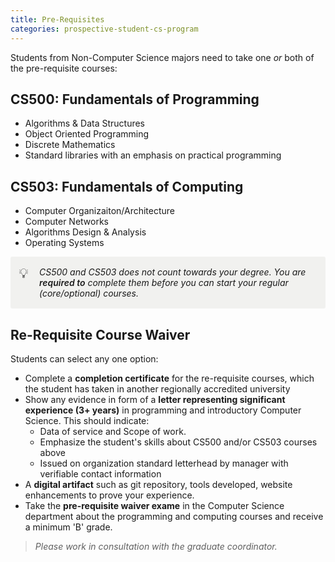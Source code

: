 ```yaml
---
title: Pre-Requisites
categories: prospective-student-cs-program
---
```

Students from Non-Computer Science majors need to take one *or* both of the pre-requisite courses:

## CS500: Fundamentals of Programming 
- Algorithms & Data Structures 
- Object Oriented Programming 
- Discrete Mathematics 
- Standard libraries with an emphasis on practical programming 

## CS503: Fundamentals of Computing
- Computer Organizaiton/Architecture 
- Computer Networks 
- Algorithms Design & Analysis 
- Operating Systems 

<div data-block-id="a18c1365-045b-4198-afb7-bb28e07bf9aa" class="notion-selectable notion-callout-block" style="width: 100%; max-width: 1088px; margin-top: 4px; margin-bottom: 4px;"><div style="display: flex;"><div style="display: flex; width: 100%; border-radius: 3px; background: rgb(241, 241, 239); padding: 16px 16px 16px 12px;"><div><div class="notion-record-icon notranslate notion-focusable" role="button" aria-disabled="true" tabindex="-1" style="user-select: none; transition: background 20ms ease-in 0s; display: flex; align-items: center; justify-content: center; height: 24px; width: 24px; border-radius: 3px; flex-shrink: 0;"><div style="display: flex; align-items: center; justify-content: center; height: 24px; width: 24px;"><div style="height: 21.6px; width: 21.6px; font-size: 21.6px; line-height: 1.1; margin-left: 0px; color: black;"><span role="image" aria-label="💡" style="font-family: &quot;Apple Color Emoji&quot;, &quot;Segoe UI Emoji&quot;, NotoColorEmoji, &quot;Noto Color Emoji&quot;, &quot;Segoe UI Symbol&quot;, &quot;Android Emoji&quot;, EmojiSymbols; line-height: 1em; white-space: nowrap;">💡</span></div></div></div></div><div style="display: flex; flex-direction: column; min-width: 0px; margin-left: 8px; width: 100%;"><div spellcheck="true" placeholder="Type something…" data-content-editable-leaf="true" contenteditable="false" style="max-width: 100%; width: 100%; white-space: pre-wrap; word-break: break-word; caret-color: rgb(55, 53, 47); padding-left: 2px; padding-right: 2px;"><span style="font-style:italic" data-token-index="0" class="notion-enable-hover">CS500 and CS503 does not count towards your degree. You are </span><span style="font-style:italic;font-weight:600" data-token-index="1" class="notion-enable-hover">required to</span><span style="font-style:italic" data-token-index="2" class="notion-enable-hover"> complete them before you can start your regular (core/optional) courses.</span></div></div></div></div></div>

## Re-Requisite Course Waiver
Students can select any one option:
- Complete a **completion certificate** for the re-requisite courses, which the student has taken in another regionally accredited university 
- Show any evidence in form of a **letter representing significant experience (3+ years)** in programming and introductory Computer Science. This should indicate:
    - Data of service and Scope of work. 
    - Emphasize the student's skills about CS500 and/or CS503 courses above
    - Issued on organization standard letterhead by manager with verifiable contact information
- A **digital artifact** such as git repository, tools developed, website enhancements to prove your experience. 
- Take the **pre-requisite waiver exame** in the Computer Science department about the programming and computing courses and receive a minimum 'B' grade.

> *Please work in consultation with the graduate coordinator.*